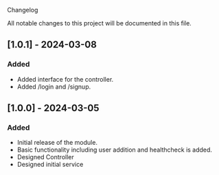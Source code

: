 Changelog

All notable changes to this project will be documented in this file.

## [1.0.1] - 2024-03-08
### Added
- Added interface for the controller.
- Added /login and /signup.

## [1.0.0] - 2024-03-05
### Added
- Initial release of the module.
- Basic functionality including user addition and healthcheck is added.
- Designed Controller
- Designed initial service

[//]: # (Sample for changed and fixed)

[//]: # (### Changed)

[//]: # (- Refactored codebase for improved readability and maintainability.)

[//]: # (- Updated UI elements for better user experience.)

[//]: # (- Optimized database queries for faster performance.)

[//]: # (- Improved error handling and logging mechanisms.)

[//]: # ()
[//]: # (### Fixed)

[//]: # (- Resolved issue with user authentication failing under specific conditions.)

[//]: # (- Fixed bug causing incorrect data to be displayed on the dashboard.)

[//]: # (- Addressed security vulnerabilities identified in the codebase.)
